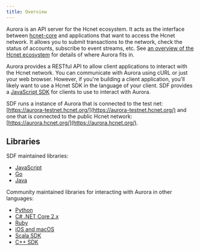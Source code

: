 ```yaml
---
title: Overview
---
```


Aurora is an API server for the Hcnet ecosystem.  It acts as the interface between [hcnet-core](https://github.com/shantanu-hashcash/hcnet-core) and applications that want to access the Hcnet network. It allows you to submit transactions to the network, check the status of accounts, subscribe to event streams, etc. See [an overview of the Hcnet ecosystem](https://www.hcnet.org/developers/guides/) for details of where Aurora fits in.

Aurora provides a RESTful API to allow client applications to interact with the Hcnet network. You can communicate with Aurora using cURL or just your web browser. However, if you're building a client application, you'll likely want to use a Hcnet SDK in the language of your client.
SDF provides a [JavaScript SDK](https://www.hcnet.org/developers/js-hcnet-sdk/reference/index.html) for clients to use to interact with Aurora.

SDF runs a instance of Aurora that is connected to the test net: [https://aurora-testnet.hcnet.org/](https://aurora-testnet.hcnet.org/) and one that is connected to the public Hcnet network:
[https://aurora.hcnet.org/](https://aurora.hcnet.org/).

## Libraries

SDF maintained libraries:<br />
- [JavaScript](https://github.com/shantanu-hashcash/js-hcnet-sdk)
- [Go](https://github.com/shantanu-hashcash/go/tree/master/clients/auroraclient)
- [Java](https://github.com/shantanu-hashcash/java-hcnet-sdk)

Community maintained libraries for interacting with Aurora in other languages:<br>
- [Python](https://github.com/HcnetCN/py-hcnet-base)
- [C# .NET Core 2.x](https://github.com/elucidsoft/dotnetcore-hcnet-sdk)
- [Ruby](https://github.com/astroband/ruby-hcnet-sdk)
- [iOS and macOS](https://github.com/Soneso/hcnet-ios-mac-sdk)
- [Scala SDK](https://github.com/synesso/scala-hcnet-sdk)
- [C++ SDK](https://github.com/bnogalm/HcnetQtSDK)
